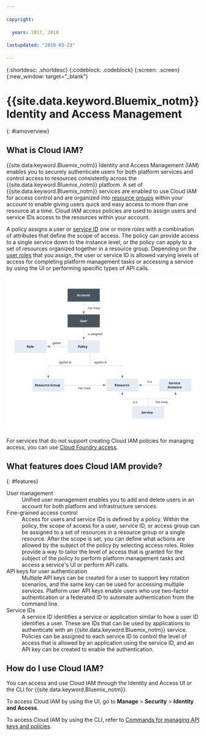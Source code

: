 ```yaml
---

copyright:

  years: 2017, 2018

lastupdated: "2018-03-23"

---
```


{:shortdesc: .shortdesc}
{:codeblock: .codeblock}
{:screen: .screen}
{:new_window: target="_blank"}

# {{site.data.keyword.Bluemix_notm}} Identity and Access Management
{: #iamoverview}

## What is Cloud IAM?

{{site.data.keyword.Bluemix_notm}} Identity and Access Management (IAM) enables you to securely authenticate users for both platform services and control access to resources consistently across the {{site.data.keyword.Bluemix_notm}} platform. A set of {{site.data.keyword.Bluemix_notm}} services are enabled to use Cloud IAM for access control and are organized into [resource groups](/docs/account/resourcegroups.html) within your account to enable giving users quick and easy access to more than one resource at a time. Cloud IAM access policies are used to assign users and service IDs access to the resources within your account. 

A policy assigns a user or [service ID](/docs/iam/serviceid.html#serviceids) one or more roles with a combination of attributes that define the scope of access. The policy can provide access to a single service down to the instance level, or the policy can apply to a set of resources organized together in a resource group. Depending on the [user roles](/docs/iam/users_roles.html#iamusermanrol) that you assign, the user or service ID is allowed varying levels of access for completing platform management tasks or accessing a service by using the UI or performing specific types of API calls.


![IAM for access control in an account](images/iam-diagram.svg "How access management works in an account by using IAM")

For services that do not support creating Cloud IAM policies for managing access, you can use [Cloud Foundry access](/docs/iam/cfaccess.html#cfaccess).


## What features does Cloud IAM provide?
{: #features}

<dl>
<dt>User management</dt>
<dd>Unified user management enables you to add and delete users in an account for both platform and infrastructure services. </dd>
<dt>Fine-grained access control</dt>
<dd>Access for users and service IDs is defined by a policy. Within the policy, the scope of access for a user, service ID, or access group can be assigned to a set of resources in a resource group or a single resource. After the scope is set, you can define what actions are allowed by the subject of the policy by selecting access roles. Roles provide a way to tailor the level of access that is granted for the subject of the policy to perform platform management tasks and access a service's UI or perform API calls.</dd>
<dt>API keys for user authentication</dt>
<dd>Multiple API keys can be created for a user to support key rotation scenarios, and the same key can be used for accessing  multiple services. Platform user API keys enable users who use two-factor authentication or a federated ID to automate authentication from the command line.</dd>
<dt>Service IDs</dt>
<dd>A service ID identifies a service or application similar to how a user ID identifies a user. These are IDs that can be used by applications to authenticate with an {{site.data.keyword.Bluemix_notm}} service. Policies can be assigned to each service ID to control the level of access that is allowed by an application using the service ID, and an API key can be created to enable the authentication.</dd>
</dl>


## How do I use Cloud IAM?

You can access and use Cloud IAM through the Identity and Access UI or the CLI for {{site.data.keyword.Bluemix_notm}}.

To access Cloud IAM by using the UI, go to **Manage** &gt; **Security** &gt; **Identity and Access**.

To access Cloud IAM by using the CLI, refer to [Commands for managing API keys and policies](/docs/cli/reference/bluemix_cli/bx_cli.html#bx_commands_iam).
